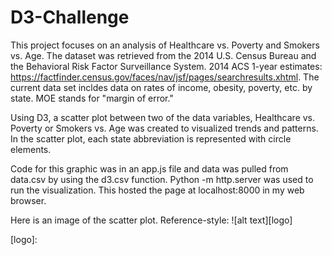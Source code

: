 # D3-Challenge
This project focuses on an analysis of Healthcare vs. Poverty and Smokers vs. Age. The dataset was retrieved from the 2014 U.S. Census Bureau and the Behavioral Risk Factor Surveillance System. 2014 ACS 1-year estimates: https://factfinder.census.gov/faces/nav/jsf/pages/searchresults.xhtml. The current data set incldes data on rates of income, obesity, poverty, etc. by state. MOE stands for "margin of error."

Using D3, a scatter plot between two of the data variables, Healthcare vs. Poverty or Smokers vs. Age was created to visualized trends and patterns. In the scatter plot, each state abbreviation is represented with circle elements. 

Code for this graphic was in an app.js file and data was pulled from data.csv by using the d3.csv function. Python -m http.server was used to run the visualization. This hosted the page at localhost:8000 in my web browser.

Here is an image of the scatter plot.
Reference-style: 
![alt text][logo]

[logo]:











 




